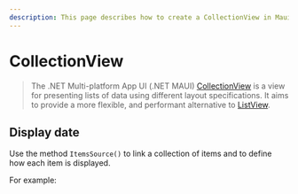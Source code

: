 ```yaml
---
description: This page describes how to create a CollectionView in MauiReactor
---
```


# CollectionView

> The .NET Multi-platform App UI (.NET MAUI) [CollectionView](https://learn.microsoft.com/en-us/dotnet/api/microsoft.maui.controls.collectionview) is a view for presenting lists of data using different layout specifications. It aims to provide a more flexible, and performant alternative to [ListView](https://learn.microsoft.com/en-us/dotnet/api/microsoft.maui.controls.listview).

## Display date

Use the method `ItemsSource()` to link a collection of items and to define how each item is displayed.

For example:

&#x20;

##

